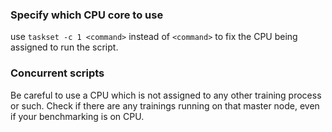 ### Specify which CPU core to use
use `taskset -c 1 <command>` instead of `<command>` to fix the CPU being assigned to run the script. 

### Concurrent scripts
Be careful to use a CPU which is not assigned to any other training process or such. Check if there are any trainings running on that master node, even if your benchmarking is on CPU. 
